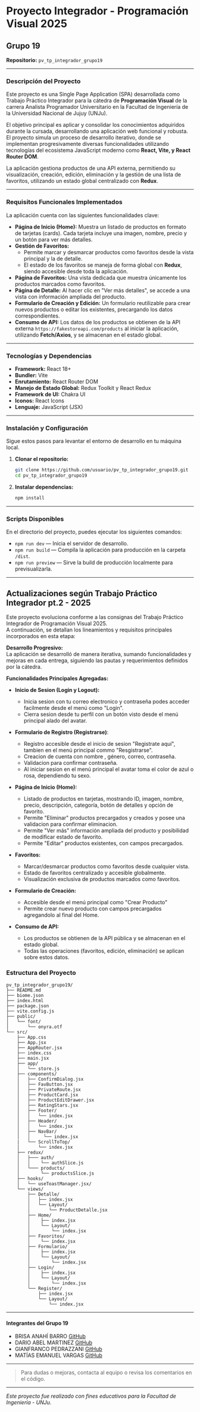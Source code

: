 # Proyecto Integrador - Programación Visual 2025

## Grupo 19  
**Repositorio:** `pv_tp_integrador_grupo19`

---

### Descripción del Proyecto

Este proyecto es una Single Page Application (SPA) desarrollada como Trabajo Práctico Integrador para la cátedra de **Programación Visual** de la carrera Analista Programador Universitario en la Facultad de Ingeniería de la Universidad Nacional de Jujuy (UNJu).

El objetivo principal es aplicar y consolidar los conocimientos adquiridos durante la cursada, desarrollando una aplicación web funcional y robusta. El proyecto simula un proceso de desarrollo iterativo, donde se implementan progresivamente diversas funcionalidades utilizando tecnologías del ecosistema JavaScript moderno como **React, Vite, y React Router DOM**.

La aplicación gestiona productos de una API externa, permitiendo su visualización, creación, edición, eliminación y la gestión de una lista de favoritos, utilizando un estado global centralizado con **Redux**.

---

### Requisitos Funcionales Implementados

La aplicación cuenta con las siguientes funcionalidades clave:

* **Página de Inicio (Home):** Muestra un listado de productos en formato de tarjetas (cards). Cada tarjeta incluye una imagen, nombre, precio y un botón para ver más detalles.
* **Gestión de Favoritos:**
    * Permite marcar y desmarcar productos como favoritos desde la vista principal y la de detalle.
    * El estado de los favoritos se maneja de forma global con **Redux**, siendo accesible desde toda la aplicación.
* **Página de Favoritos:** Una vista dedicada que muestra únicamente los productos marcados como favoritos.
* **Página de Detalle:** Al hacer clic en "Ver más detalles", se accede a una vista con información ampliada del producto.
* **Formulario de Creación y Edición:** Un formulario reutilizable para crear nuevos productos o editar los existentes, precargando los datos correspondientes.
* **Consumo de API:** Los datos de los productos se obtienen de la API externa `https://fakestoreapi.com/products` al iniciar la aplicación, utilizando **Fetch/Axios**, y se almacenan en el estado global.

---

### Tecnologías y Dependencias

* **Framework:** React 18+  
* **Bundler:** Vite  
* **Enrutamiento:** React Router DOM  
* **Manejo de Estado Global:** Redux Toolkit y React Redux  
* **Framework de UI:** Chakra UI  
* **Iconos:** React Icons  
* **Lenguaje:** JavaScript (JSX)  

---

### Instalación y Configuración

Sigue estos pasos para levantar el entorno de desarrollo en tu máquina local.

1. **Clonar el repositorio:**
    ```bash
    git clone https://github.com/usuario/pv_tp_integrador_grupo19.git
    cd pv_tp_integrador_grupo19
    ```

2. **Instalar dependencias:**
    ```bash
    npm install
    ```

---

### Scripts Disponibles

En el directorio del proyecto, puedes ejecutar los siguientes comandos:

* `npm run dev` — Inicia el servidor de desarrollo.  
* `npm run build` — Compila la aplicación para producción en la carpeta `/dist`.  
* `npm run preview` — Sirve la build de producción localmente para previsualizarla.

---
## Actualizaciones según Trabajo Práctico Integrador pt.2 - 2025

Este proyecto evoluciona conforme a las consignas del Trabajo Práctico Integrador de Programación Visual 2025.  
A continuación, se detallan los lineamientos y requisitos principales incorporados en esta etapa:

 **Desarrollo Progresivo:**  
  La aplicación se desarrolló de manera iterativa, sumando funcionalidades y mejoras en cada entrega, siguiendo las pautas y requerimientos definidos por la cátedra.
 
 **Funcionalidades Principales Agregadas:**
 
  + **Inicio de Sesion (Login y Logout):**
    - Inicia sesion con tu correo electronico y contraseña podes acceder facilmente desde el menú como "Login".
    - Cierra sesion desde tu perfil con un botón visto desde el menú principal alado del avatar.

  + **Formulario de Registro (Registrarse)**:
    - Registro accesible desde el inicio de sesion "Registrate aquí", tambien en el menú principal commo "Resgistrarse".
    - Creacion de cuenta con nombre , género, correo, contraseña.
    - Validacion para confirmar contraseña.
    - Al iniciar sesion en el menú principal el avatar toma el color de azul o rosa, dependiendo tu sexo.
    
  + **Página de Inicio (Home):** 
    - Listado de productos en tarjetas, mostrando ID, imagen, nombre, precio, descripción, categoría, botón de detalles y opción de favorito.
    - Permite "Eliminar" productos precargados y creados y posee una validacion para confirmar eliminacion.
    - Permite "Ver más" información ampliada del producto y posibilidad de modificar estado de favorito.
    - Permite "Editar" productos existentes, con campos precargados.

  + **Favoritos:**  
    - Marcar/desmarcar productos como favoritos desde cualquier vista.
    - Estado de favoritos centralizado y accesible globalmente.
    - Visualización exclusiva de productos marcados como favoritos.

  + **Formulario de Creación:**
    - Accesible desde el menú principal como "Crear Producto"
    - Permite crear nuevo producto con campos precargados agregandolo al final del Home.

  + **Consumo de API:**  
    - Los productos se obtienen de la API pública y se almacenan en el estado global.
    - Todas las operaciones (favoritos, edición, eliminación) se aplican sobre estos datos.

### Estructura del Proyecto

```
pv_tp_integrador_grupo19/
├── README.md
├── biome.json
├── index.html
├── package.json
├── vite.config.js
├── public/
│   └── font/
│       └── onyra.otf
└── src/
    ├── App.css
    ├── App.jsx
    ├── AppRouter.jsx
    ├── index.css
    ├── main.jsx
    ├── app/
    │   └── store.js
    ├── components/
    │   ├── ConfirmDialog.jsx 
    │   ├── FavButton.jsx
    │   ├── PrivateRoute.jsx
    │   ├── ProductCard.jsx
    │   ├── ProductEditDrawer.jsx
    │   ├── RatingStars.jsx
    │   ├── Footer/
    │   │   └── index.jsx
    │   ├── Header/
    │   │   └── index.jsx
    │   ├── NavBar/
    │   │     └── index.jsx
    |   └── ScrollToTop/
    │       └── index.jsx
    ├── redux/
    │   ├─── auth/
    │   │    └── authSlice.js
    │   └─── products/
    │        └── productsSlice.js
    ├── hooks/
    │   └── useToastManager.jsx/
    └── views/
        ├── Detalle/
        │   ├── index.jsx
        │   └── Layout/
        │       └── ProductDetalle.jsx
        ├── Home/
        │    ├── index.jsx
        │    └── Layout/
        │        └── index.jsx
        ├── Favoritos/
        │    └── index.jsx
        ├── Formulario/
        │    ├── index.jsx
        │    └── Layout/
        │        └── index.jsx
        ├── Login/
        │    ├── index.jsx
        │    └── Layout/
        │        └── index.jsx       
        └── Register/
            ├── index.jsx
            └── Layout/
                └── index.jsx

```
---

#### Integrantes del Grupo 19

- BRISA ANAHÍ BARRO [GitHub](https://github.com/BarroBrisa)  
- DARIO ABEL MARTINEZ [GitHub](https://github.com/martinezcabj12)  
- GIANFRANCO PEDRAZZANI [GitHub](https://github.com/GianPedr)  
- MATÍAS EMANUEL VARGAS [GitHub](https://github.com/matiasvargas-dev)  

---

> Para dudas o mejoras, contacta al equipo o revisa los comentarios en el código.

---

*Este proyecto fue realizado con fines educativos para la Facultad de Ingeniería - UNJu.*